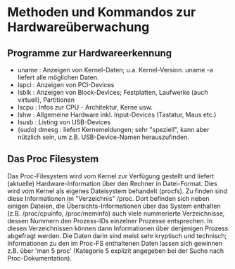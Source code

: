 # Methoden und Kommandos zur Hardwareüberwachung

## Programme zur Hardwareerkennung
- uname : Anzeigen von Kernel-Daten; u.a. Kernel-Version. uname -a liefert alle 
  möglichen Daten.
- lspci : Anzeigen von PCI-Devices
- lsblk : Anzeigen von Block-Devices; Festplatten, Laufwerke (auch virtuell), 
  Partitionen
- lscpu : Infos zur CPU - Architektur, Kerne usw.
- lshw : Allgemeine Hardware inkl. Input-Devices (Tastatur, Maus etc.)
- lsusb : Listing von USB-Devices
- (sudo) dmesg : liefert Kernemeldungen; sehr "speziell", kann aber nützlich 
  sein, um z.B. USB-Device-Namen herauszufinden.

## Das Proc Filesystem
Das Proc-Filesystem wird vom Kernel zur Verfügung gestellt und liefert 
(aktuelle) Hardware-Information über den Rechner in Datei-Format. Dies wird vom 
Kernel als eigenes Dateisystem behandelt (procfs). Zu finden sind diese 
Informationen im "Verzeichnis" /proc.
Dort befinden sich neben einigen Dateien, die Übersichts-Informationen über das 
System enthalten (z.B. /proc/cpuinfo, /proc/meminfo) auch viele nummerierte 
Verzeichnisse, dessen Nummern den Prozess-IDs einzelner Prozesse entsprechen. In 
diesen Verzeichnissen können dann Informationen über denjenigen Prozess 
abgefragt werden.
Die Daten darin sind meist sehr kryptisch und technisch; Informationen zu den im 
Proc-FS enthaltenen Daten lassen sich gewinnen z.B. über 'man 5 proc' (Kategorie 
5 explizit angegeben bei der Suche nach Proc-Dokumentation).


